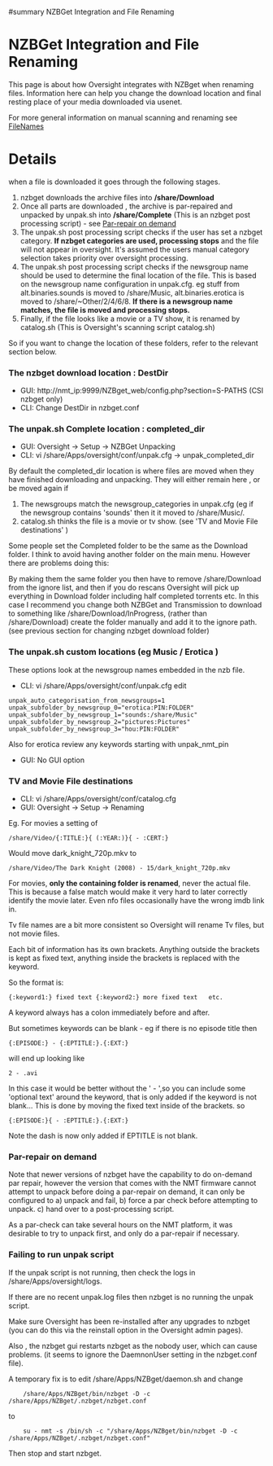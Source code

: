 

#summary NZBGet Integration and File Renaming

# NZBGet Integration and File Renaming #

This page is about how Oversight integrates with NZBget when renaming files.
Information here can help you change the download location and final resting place of your media downloaded via usenet.

For more general information on manual scanning and renaming see [FileNames](FileNames.md)



# Details #

when a file is downloaded it goes through the following stages.

  1. nzbget downloads the archive files into **/share/Download**
  1. Once all parts are downloaded , the archive is par-repaired and unpacked by unpak.sh into **/share/Complete** (This is an nzbget post processing script) - see [Par-repair on demand ](.md)
  1. The unpak.sh post processing script checks if the user has set a nzbget category. **If nzbget categories are used, processing stops** and the file will not appear in oversight. It's assumed the users manual category selection takes priority over oversight processing.
  1. The unpak.sh post processing script checks if the newsgroup name should be used to determine the final location of the file. This is based on the newsgroup name configuration in unpak.cfg. eg stuff from alt.binaries.sounds is moved to /share/Music, alt.binaries.erotica is moved to /share/~Other/2/4/6/8. **If there is a newsgroup name matches, the file is moved and processing stops.**
  1. Finally, if the file looks like a movie or a TV show, it is renamed by catalog.sh (This is Oversight's scanning script catalog.sh)

So if you want to change the location of these folders, refer to the relevant section below.

### The nzbget download location : **DestDir** ###

  * GUI: http://nmt_ip:9999/NZBget_web/config.php?section=S-PATHS (CSI nzbget only)
  * CLI: Change DestDir in nzbget.conf


### The unpak.sh Complete location : **completed\_dir** ###

  * GUI: Oversight -> Setup -> NZBGet Unpacking
  * CLI: vi /share/Apps/oversight/conf/unpak.cfg -> unpak\_completed\_dir

By default the completed\_dir location is where files are moved when they have finished downloading and unpacking. They will either remain here , or be moved again if

  1. The newsgroups match the newsgroup\_categories in unpak.cfg (eg if the newsgroup contains 'sounds' then it it moved to /share/Music/.
  1. catalog.sh thinks the file is a movie or tv show. (see 'TV and Movie File destinations' )

Some people set the Completed folder to be the same as the Download folder. I think to avoid having another folder on the main menu. However there are problems doing this:

By making them the same folder you then have to remove /share/Download from the ignore list,
and then if you do rescans Oversight will pick up everything in Download folder including half completed torrents etc.
In this case I recommend you change both NZBGet and Transmission to download to something like
/share/Download/InProgress, (rather than /share/Download) create the folder manually and add it to the ignore path. (see previous section for changing nzbget download folder)

### The unpak.sh custom locations (eg Music / Erotica ) ###

These options look at the newsgroup names embedded in the nzb file.

  * CLI: vi /share/Apps/oversight/conf/unpak.cfg
edit
```
unpak_auto_categorisation_from_newsgroups=1
unpak_subfolder_by_newsgroup_0="erotica:PIN:FOLDER"
unpak_subfolder_by_newsgroup_1="sounds:/share/Music"
unpak_subfolder_by_newsgroup_2="pictures:Pictures"
unpak_subfolder_by_newsgroup_3="hou:PIN:FOLDER"
```

Also for erotica review any keywords starting with unpak\_nmt\_pin

  * GUI: No GUI option

### TV and Movie File destinations ###

  * CLI: vi /share/Apps/oversight/conf/catalog.cfg
  * GUI: Oversight -> Setup -> Renaming

Eg. For movies a setting of
```
/share/Video/{:TITLE:}{ (:YEAR:)}{ - :CERT:}
```
Would move dark\_knight\_720p.mkv to
```
/share/Video/The Dark Knight (2008) - 15/dark_knight_720p.mkv
```

For movies, **only the containing folder is renamed**, never the actual file.
This is because a false match would make it very hard to later correctly identify the movie later. Even nfo files occasionally have the wrong imdb link in.

Tv file names are a bit more consistent so Oversight will rename Tv files, but not movie files.

Each bit of information has its own brackets. Anything outside the brackets is kept as fixed text, anything inside the brackets is replaced with the keyword.

So the format is:

```
{:keyword1:} fixed text {:keyword2:} more fixed text   etc.
```

A keyword always has a colon immediately before and after.

But sometimes keywords can be blank - eg if there is no episode title then

```
{:EPISODE:} - {:EPTITLE:}.{:EXT:}
```

will end up looking like

```
2 - .avi
```

In this case it would be better without the ' - ',so you can include some 'optional text' around the keyword, that is only added if the keyword is not blank... This is done by moving the fixed text inside of the brackets. so

```
{:EPISODE:}{ - :EPTITLE:}.{:EXT:}
```

Note the dash is now only added if EPTITLE is not blank.


### Par-repair on demand ###

Note that newer versions of nzbget have the capability to do on-demand par repair, however the version that comes with the NMT firmware cannot attempt to unpack before doing a par-repair on demand, it can only be configured to
a) unpack and fail,
b) force a par check before attempting to unpack.
c) hand over to a post-processing script.

As a par-check can take several hours on the NMT platform, it was desirable to try to unpack first, and only do a par-repair if necessary.

### Failing to run unpak script ###

If the unpak script is not running, then check the logs in /share/Apps/oversight/logs.

If there are no recent unpak.log files then nzbget is no running the unpak script.

Make sure Oversight has been re-installed after any upgrades to nzbget
(you can do this via the reinstall option in the Oversight admin pages).

Also , the nzbget gui restarts nzbget as the nobody user, which can cause problems. (it seems to ignore the DaemnonUser setting in the nzbget.conf file).

A temporary fix is to edit /share/Apps/NZBget/daemon.sh and change

```
    /share/Apps/NZBget/bin/nzbget -D -c /share/Apps/NZBget/.nzbget/nzbget.conf
```

to

```
    su - nmt -s /bin/sh -c "/share/Apps/NZBget/bin/nzbget -D -c /share/Apps/NZBget/.nzbget/nzbget.conf"
```

Then stop and start nzbget.